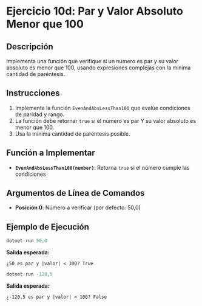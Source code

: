 # Ejercicio 10d: Par y Valor Absoluto Menor que 100

## Descripción
Implementa una función que verifique si un número es par y su valor absoluto es menor que 100, usando expresiones complejas con la mínima cantidad de paréntesis.

## Instrucciones
1. Implementa la función `EvenAndAbsLessThan100` que evalúe condiciones de paridad y rango.
2. La función debe retornar `true` si el número es par Y su valor absoluto es menor que 100.
3. Usa la mínima cantidad de paréntesis posible.

## Función a Implementar
- **`EvenAndAbsLessThan100(number)`**: Retorna `true` si el número cumple las condiciones

## Argumentos de Línea de Comandos
- **Posición 0**: Número a verificar (por defecto: 50,0)

## Ejemplo de Ejecución

```powershell
dotnet run 50,0
```
**Salida esperada:**
```
¿50 es par y |valor| < 100? True
```

```powershell
dotnet run -120,5
```
**Salida esperada:**
```
¿-120,5 es par y |valor| < 100? False
```